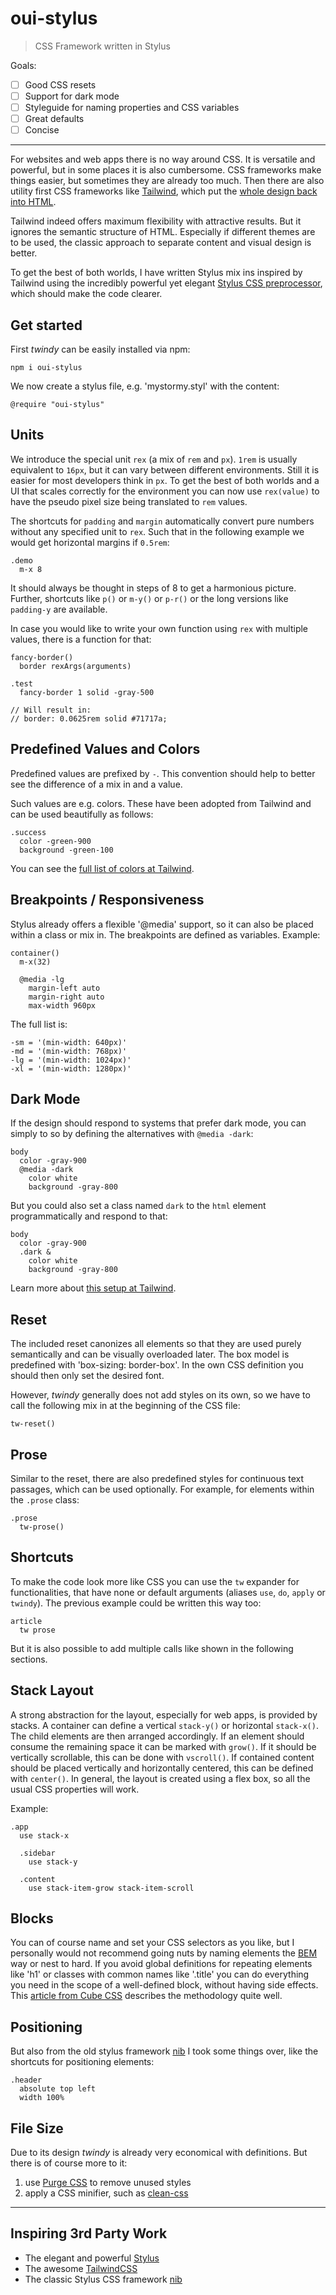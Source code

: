 # oui-stylus

> CSS Framework written in Stylus

Goals:

- [ ] Good CSS resets
- [ ] Support for dark mode
- [ ] Styleguide for naming properties and CSS variables
- [ ] Great defaults
- [ ] Concise

---

For websites and web apps there is no way around CSS. It is versatile and powerful, but in some places it is also cumbersome. CSS frameworks make things easier, but sometimes they are already too much. Then there are also utility first CSS frameworks like [Tailwind](https://tailwindcss.com/), which put the [whole design back into HTML](https://tailwindcss.com/docs/utility-first).

Tailwind indeed offers maximum flexibility with attractive results. But it ignores the semantic structure of HTML. Especially if different themes are to be used, the classic approach to separate content and visual design is better.

To get the best of both worlds, I have written Stylus mix ins inspired by Tailwind using the incredibly powerful yet elegant [Stylus CSS preprocessor](https://stylus-lang.com/), which should make the code clearer.

## Get started

First _twindy_ can be easily installed via npm:

```shell
npm i oui-stylus
```

We now create a stylus file, e.g. 'mystormy.styl' with the content:

```stylus
@require "oui-stylus"
```

## Units
We introduce the special unit `rex` (a mix of `rem` and `px`). `1rem` is usually equivalent to `16px`, but it can vary between different environments. Still it is easier for most developers think in `px`. To get the best of both worlds and a UI that scales correctly for the environment you can now use `rex(value)` to have the pseudo pixel size being translated to `rem` values.

The shortcuts for `padding` and `margin` automatically convert pure numbers without any specified unit to `rex`. Such that in the following example we would get horizontal margins if `0.5rem`:

```stylus
.demo
  m-x 8
```

It should always be thought in steps of 8 to get a harmonious picture. Further, shortcuts like `p()` or `m-y()` or `p-r()` or the long versions like `padding-y` are available.

In case you would like to write your own function using `rex` with multiple values, there is a function for that:

```stylus
fancy-border()
  border rexArgs(arguments)

.test
  fancy-border 1 solid -gray-500

// Will result in:
// border: 0.0625rem solid #71717a;
```

## Predefined Values and Colors

Predefined values are prefixed by `-`. This convention should help to better see the difference of a mix in and a value.

Such values are e.g. colors. These have been adopted from Tailwind and can be used beautifully as follows:

```stylus
.success
  color -green-900
  background -green-100
```

You can see the [full list of colors at Tailwind](https://tailwindcss.com/docs/customizing-colors#color-palette-reference).

## Breakpoints / Responsiveness

Stylus already offers a flexible '@media' support, so it can also be placed within a class or mix in. The breakpoints are defined as variables. Example:

```stylus
container()
  m-x(32)

  @media -lg
    margin-left auto
    margin-right auto
    max-width 960px
```

The full list is:

```stylus
-sm = '(min-width: 640px)'
-md = '(min-width: 768px)'
-lg = '(min-width: 1024px)'
-xl = '(min-width: 1280px)'
```

## Dark Mode

If the design should respond to systems that prefer dark mode, you can simply to so by defining the alternatives with `@media -dark`:

```stylus
body
  color -gray-900
  @media -dark
    color white
    background -gray-800
```

But you could also set a class named `dark` to the `html` element programmatically and respond to that:

```stylus
body
  color -gray-900
  .dark &
    color white
    background -gray-800
```

Learn more about [this setup at Tailwind](https://tailwindcss.com/docs/dark-mode#toggling-dark-mode-manually).

## Reset

The included reset canonizes all elements so that they are used purely semantically and can be visually overloaded later. The box model is predefined with 'box-sizing: border-box'. In the own CSS definition you should then only set the desired font.

However, _twindy_ generally does not add styles on its own, so we have to call the following mix in at the beginning of the CSS file:

```stylus
tw-reset()
```

## Prose

Similar to the reset, there are also predefined styles for continuous text passages, which can be used optionally. For example, for elements within the `.prose` class:

```stylus
.prose
  tw-prose()
```

## Shortcuts

To make the code look more like CSS you can use the `tw` expander for functionalities, that have none or default arguments (aliases `use`, `do`, `apply` or `twindy`). The previous example could be written this way too:

```stylus
article
  tw prose
```

But it is also possible to add multiple calls like shown in the following sections.

## Stack Layout

A strong abstraction for the layout, especially for web apps, is provided by stacks. A container can define a vertical `stack-y()` or horizontal `stack-x()`. The child elements are then arranged accordingly. If an element should consume the remaining space it can be marked with `grow()`. If it should be vertically scrollable, this can be done with `vscroll()`. If contained content should be placed vertically and horizontally centered, this can be defined with `center()`. In general, the layout is created using a flex box, so all the usual CSS properties will work.

Example:

```stylus
.app
  use stack-x

  .sidebar
    use stack-y

  .content
    use stack-item-grow stack-item-scroll
```

## Blocks

You can of course name and set your CSS selectors as you like, but I personally would not recommend going nuts by naming elements the [BEM](https://en.bem.info/) way or nest to hard. If you avoid global definitions for repeating elements like 'h1' or classes with common names like '.title' you can do everything you need in the scope of a well-defined block, without having side effects. This [article from Cube CSS](https://piccalil.li/cube-css/block/) describes the methodology quite well.

## Positioning

But also from the old stylus framework [nib](https://github.com/stylus/nib) I took some things over, like the shortcuts for positioning elements:

```stylus
.header
  absolute top left
  width 100%
```

## File Size

Due to its design _twindy_ is already very economical with definitions. But there is of course more to it:

1. use [Purge CSS](https://purgecss.com/) to remove unused styles
2. apply a CSS minifier, such as [clean-css](https://github.com/jakubpawlowicz/clean-css)

---

## Inspiring 3rd Party Work

- The elegant and powerful [Stylus](https://stylus-lang.com/)
- The awesome [TailwindCSS](https://tailwindcss.com/)
- The classic Stylus CSS framework [nib](https://github.com/stylus/nib)
